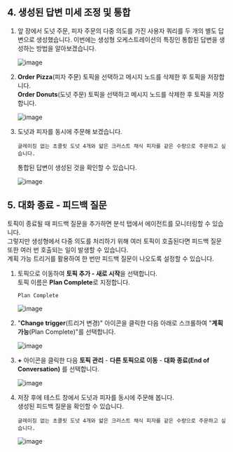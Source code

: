 ## 4. 생성된 답변 미세 조정 및 통합

1. 앞 장에서 도넛 주문, 피자 주문의 다중 의도를 가진 사용자 쿼리를 두 개의 별도 답변으로 생성했습니다.
   이번에는 생성형 오케스트레이션의 특징인 통합된 답변을 생성하는 방법을 알아보겠습니다.

    ![image](https://github.com/user-attachments/assets/5bafbe76-33be-4e42-9109-df8026d74fb6)

3. **Order Pizza**(피자 주문) 토픽을 선택하고 메시지 노드를 삭제한 후 토픽을 저장합니다.  
   **Order Donuts**(도넛 주문) 토픽을 선택하고 메시지 노드를 삭제한 후 토픽을 저장합니다.

    ![image](https://github.com/user-attachments/assets/f9fb40f7-fb20-4180-8d0e-8a8e0c7abf4c)


4. 도넛과 피자를 동시에 주문해 보겠습니다.


    ```
    글레이징 없는 초콜릿 도넛 4개와 얇은 크러스트 채식 피자를 같은 수량으로 주문하고 싶습니다.
    ```

    통합된 답변이 생성된 것을 확인할 수 있습니다.

    ![image](https://github.com/user-attachments/assets/6b29b0e1-a1cd-4a57-8bde-4979346867a9)


## 5. 대화 종료 - 피드백 질문
토픽이 종료될 때 피드백 질문을 추가하면 분석 탭에서 에이전트를 모니터링할 수 있습니다.</br>
그렇지만 생성형에서 다중 의도를 처리하기 위해 여러 토픽이 호출된다면 피드백 질문 또한 여러 번 호출되는 일이 발생할 수 있습니다.</br>
계획 가능 트리거를 활용하여 한 번만 피드백 질문이 나오도록 설정할 수 있습니다.

1. 토픽으로 이동하여 **토픽 추가 - 새로 시작**을 선택합니다.</br>
  토픽 이름은 **Plan Complete**로 지정합니다.
   ```
   Plan Complete
   ```
    ![image](https://github.com/user-attachments/assets/6627eb3c-1294-4bda-bba3-737e650e0917)

2. "**Change trigger**(트리거 변경)" 아이콘을 클릭한 다음 아래로 스크롤하여 "**계획 가능**(Plan Complete)"를 선택합니다.

    ![image](https://github.com/user-attachments/assets/60bbb07e-3dbd-498c-9fa6-a6f99b1e66f9)

3. **+** 아이콘을 클릭한 다음 **토픽 관리** - **다른 토픽으로 이동** - **대화 종료(End of Conversation)** 를 선택합니다.

    ![image](https://github.com/user-attachments/assets/4cd3a040-4e97-4b5f-98f1-ece82fab8155)


8. 저장 후에 테스트 창에서 도넛과 피자를 동시에 주문해 봅니다.</br>
생성된 피드백 질문을 확인할 수 있습니다.

    ```
    글레이징 없는 초콜릿 도넛 4개와 얇은 크러스트 채식 피자를 같은 수량으로 주문하고 싶습니다.
    ```
    ![image](https://github.com/user-attachments/assets/986df8b4-23cb-4791-8e15-f849a7f103c6)
